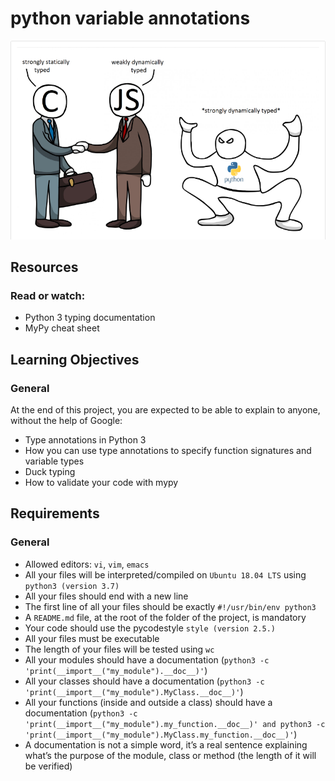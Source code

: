 # python variable annotations

<img src="https://github.com/ghbouzrbay/alx-backend-python/blob/main/0x00-python_variable_annotations/python.png">

## Resources
### Read or watch:

+ Python 3 typing documentation
+ MyPy cheat sheet

## Learning Objectives
### General

At the end of this project, you are expected to be able to explain to anyone, without the help of Google:

+ Type annotations in Python 3
+ How you can use type annotations to specify function signatures and variable types
+ Duck typing
+ How to validate your code with mypy

## Requirements
### General

+ Allowed editors: ```vi```, ```vim```, ```emacs```
+ All your files will be interpreted/compiled on ```Ubuntu 18.04 LTS``` using ```python3 (version 3.7)```
+ All your files should end with a new line
+ The first line of all your files should be exactly ```#!/usr/bin/env python3```
+ A ```README.md``` file, at the root of the folder of the project, is mandatory
+ Your code should use the pycodestyle ```style (version 2.5.)```
+ All your files must be executable
+ The length of your files will be tested using ```wc```
+ All your modules should have a documentation (```python3 -c 'print(__import__("my_module").__doc__)'```)
+ All your classes should have a documentation (```python3 -c 'print(__import__("my_module").MyClass.__doc__)'```)
+ All your functions (inside and outside a class) should have a documentation (```python3 -c 'print(__import__("my_module").my_function.__doc__)' and python3 -c 'print(__import__("my_module").MyClass.my_function.__doc__)'```)
+ A documentation is not a simple word, it’s a real sentence explaining what’s the purpose of the module, class or method (the length of it will be verified)
